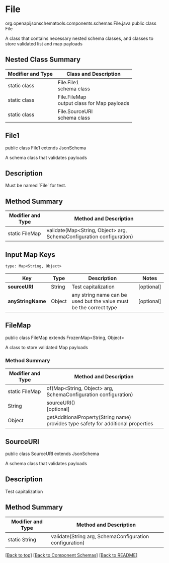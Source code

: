 # File
org.openapijsonschematools.components.schemas.File.java
public class File

A class that contains necessary nested schema classes, and classes to store validated list and map payloads

## Nested Class Summary
| Modifier and Type | Class and Description |
| ----------------- | ---------------------- |
| static class | File.File1<br> schema class |
| static class | File.FileMap<br> output class for Map payloads |
| static class | File.SourceURI<br> schema class |

## File1
public class File1
extends JsonSchema

A schema class that validates payloads

## Description
Must be named &#x60;File&#x60; for test.
## Method Summary
| Modifier and Type | Method and Description |
| ----------------- | ---------------------- |
| static FileMap | validate(Map<String, Object> arg, SchemaConfiguration configuration) |

## Input Map Keys
```
type: Map<String, Object>
```
Key | Type |  Description | Notes
------------ | ------------- | ------------- | -------------
**sourceURI** | String | Test capitalization | [optional]
**anyStringName** | Object | any string name can be used but the value must be the correct type | [optional]

## FileMap
public class FileMap
extends FrozenMap<String, Object>

A class to store validated Map payloads

### Method Summary
| Modifier and Type | Method and Description |
| ----------------- | ---------------------- |
| static FileMap | of(Map<String, Object> arg, SchemaConfiguration configuration) |
| String | sourceURI()<br>[optional] |
| Object | getAdditionalProperty(String name)<br>provides type safety for additional properties |

## SourceURI
public class SourceURI
extends JsonSchema

A schema class that validates payloads

## Description
Test capitalization
## Method Summary
| Modifier and Type | Method and Description |
| ----------------- | ---------------------- |
| static String | validate(String arg, SchemaConfiguration configuration) |

[[Back to top]](#top) [[Back to Component Schemas]](../../../README.md#Component-Schemas) [[Back to README]](../../../README.md)
